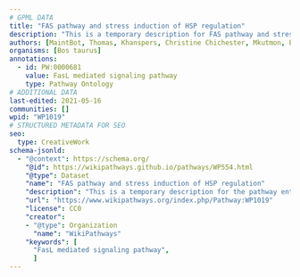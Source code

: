 ```yaml
---
# GPML DATA
title: "FAS pathway and stress induction of HSP regulation"
description: "This is a temporary description for FAS pathway and stress induction of HSP regulation"
authors: [MaintBot, Thomas, Khanspers, Christine Chichester, Mkutmon, Eweitz]
organisms: [Bos taurus]
annotations:
  - id: PW:0000681
    value: FasL mediated signaling pathway
    type: Pathway Ontology
# ADDITIONAL DATA
last-edited: 2021-05-16
communities: []
wpid: "WP1019"
# STRUCTURED METADATA FOR SEO
seo:
  type: CreativeWork
schema-jsonld:
  - "@context": https://schema.org/
    "@id": https://wikipathways.github.io/pathways/WP554.html
    "@type": Dataset
    "name": "FAS pathway and stress induction of HSP regulation"
    "description": "This is a temporary description for the pathway entitled: FAS pathway and stress induction of HSP regulation"
    "url": "https://www.wikipathways.org/index.php/Pathway:WP1019"
    "license": CC0
    "creator":
    - "@type": Organization
      "name": "WikiPathways"
    "keywords": [
      "FasL mediated signaling pathway",
      ]
---
```

